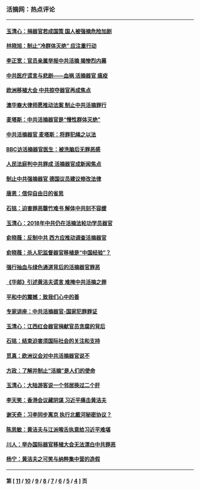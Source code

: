 ### 活摘网：热点评论
---
#### [玉清心：捐器官若成国策 国人被强摘危险加剧](../../pages/nf5879/n12802713.md?07050430) 
#### [林晓旭：制止“冷群体灭绝” 应注重行动](../../pages/nf5879/n12779736.md?07050430) 
#### [李正宽：官员亲属举报中共活摘 揭惨烈内幕](../../pages/nf5879/n12684490.md?07050430) 
#### [中共医疗谎言与悲剧——血祸 活摘器官 瘟疫](../../pages/nf5879/n12372103.md?07050430) 
#### [欧洲移植大会 中共掠夺器官再成焦点](../../pages/nf5879/n11538883.md?07050430) 
#### [澳华裔大律师愿推动法案 制止中共活摘罪行](../../pages/nf5879/n11377039.md?07050430) 
#### [麦塔斯：中共活摘器官是“慢性群体灭绝”](../../pages/nf5879/n11350529.md?07050430) 
#### [中共活摘器官 麦塔斯：将罪犯绳之以法](../../pages/nf5879/n11347973.md?07050430) 
#### [BBC访活摘器官医生：被洗脑后无罪恶感](../../pages/nf5879/n11335935.md?07050430) 
#### [人民法庭判中共罪成 活摘器官成新闻焦点](../../pages/nf5879/n11331578.md?07050430) 
#### [制止中共强摘器官 德国议员建议修改法律](../../pages/nf5879/n11249451.md?07050430) 
#### [唐恩：信仰自由日的省思](../../pages/nf5879/n11003525.md?07050430) 
#### [石铭：迫害罪恶罄竹难书  解体中共刻不容缓](../../pages/nf5879/n10942855.md?07050430) 
#### [玉清心：2018年中共仍在活摘法轮功学员器官](../../pages/nf5879/n10914646.md?07050430) 
#### [俞晓薇：反制中共 西方应推动调查活摘器官](../../pages/nf5879/n10794671.md?07050430) 
#### [俞晓薇：杀人犯监督器官移植是“中国经验”？](../../pages/nf5879/n10466427.md?07050430) 
#### [强行抽血与绿色通道背后的活摘器官罪恶](../../pages/nf5879/n10004708.md?07050430) 
#### [《华邮》引述黄洁夫谎言 难掩中共活摘之罪](../../pages/nf5879/n9642309.md?07050430) 
#### [平和中的震撼：致我们心中的善](../../pages/nf5879/n9021123.md?07050430) 
#### [专家讲座：中共活摘器官-国家犯罪罪证](../../pages/nf5879/n8828153.md?07050430) 
#### [玉清心：江西红会器官捐献官员贪腐的背后](../../pages/nf5879/n8522122.md?07050430) 
#### [石铭：结束迫害须国际社会的关注和支持](../../pages/nf5879/n8443497.md?07050430) 
#### [觅真：欧洲议会对中共活摘器官说不](../../pages/nf5879/n8337486.md?07050430) 
#### [方政：了解并制止“活摘”是人们的使命](../../pages/nf5879/n8329214.md?07050430) 
#### [玉清心：大陆游客说一个邻居换过二个肝](../../pages/nf5879/n8291404.md?07050430) 
#### [李天笑：香港会议藏阴谋 习近平痛击黄洁夫](../../pages/nf5879/n8241459.md?07050430) 
#### [谢天奇：习李同步离京 执行北戴河秘密协议？](../../pages/nf5879/n8230418.md?07050430) 
#### [陈思敏：黄洁夫与江派喉舌执意给习近平难堪](../../pages/nf5879/n8222166.md?07050430) 
#### [川人：举办国际器官移植大会无法漂白中共罪恶](../../pages/nf5879/n8221121.md?07050430) 
#### [杨宁：黄洁夫之可笑与纳粹集中营的造假](../../pages/nf5879/n8219897.md?07050430) 

---
#### 第 [ [11](./11.md?07050430) / [10](./10.md?07050430) / [9](./9.md?07050430) / [8](./8.md?07050430) / [7](./7.md?07050430) / [6](./6.md?07050430) / [5](./5.md?07050430) / [4](./4.md?07050430) ] 页
